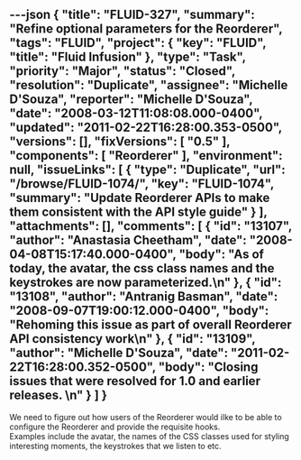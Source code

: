 ---json
{
  "title": "FLUID-327",
  "summary": "Refine optional parameters for the Reorderer",
  "tags": "FLUID",
  "project": {
    "key": "FLUID",
    "title": "Fluid Infusion"
  },
  "type": "Task",
  "priority": "Major",
  "status": "Closed",
  "resolution": "Duplicate",
  "assignee": "Michelle D'Souza",
  "reporter": "Michelle D'Souza",
  "date": "2008-03-12T11:08:08.000-0400",
  "updated": "2011-02-22T16:28:00.353-0500",
  "versions": [],
  "fixVersions": [
    "0.5"
  ],
  "components": [
    "Reorderer"
  ],
  "environment": null,
  "issueLinks": [
    {
      "type": "Duplicate",
      "url": "/browse/FLUID-1074/",
      "key": "FLUID-1074",
      "summary": "Update Reorderer APIs to make them consistent with the API style guide"
    }
  ],
  "attachments": [],
  "comments": [
    {
      "id": "13107",
      "author": "Anastasia Cheetham",
      "date": "2008-04-08T15:17:40.000-0400",
      "body": "As of today, the avatar, the css class names and the keystrokes are now parameterized.\n"
    },
    {
      "id": "13108",
      "author": "Antranig Basman",
      "date": "2008-09-07T19:00:12.000-0400",
      "body": "Rehoming this issue as part of overall Reorderer API consistency work\n"
    },
    {
      "id": "13109",
      "author": "Michelle D'Souza",
      "date": "2011-02-22T16:28:00.352-0500",
      "body": "Closing issues that were resolved for 1.0 and earlier releases.&#x20;\n"
    }
  ]
}
---
We need to figure out how users of the Reorderer would ilke to be able to configure the Reorderer and provide the requisite hooks.\
Examples include the avatar, the names of the CSS classes used for styling interesting moments, the keystrokes that we listen to etc.&#x20;

        